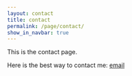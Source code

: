 ```yaml
---
layout: contact
title: contact
permalink: /page/contact/
show_in_navbar: true
---
```


This is the contact page.

Here is the best way to contact me:
[email](mailto:bloomfieldtm@gmail.com)
